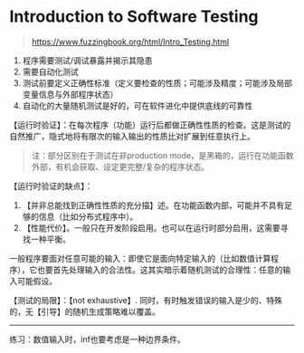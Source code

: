# Introduction to Software Testing

> https://www.fuzzingbook.org/html/Intro_Testing.html

1. 程序需要测试/调试暴露并揭示其隐患
2. 需要自动化测试
3. 测试前要定义正确性标准（定义要检查的性质；可能涉及精度；可能涉及局部变量信息与外部程序状态）
4. 自动化的大量随机测试是好的，可在软件进化中提供底线的可靠性

【运行时验证】：在每次程序（功能）运行后都做正确性性质的检查。这是测试的自然推广，隐式地将有限次的输入输出的性质比对扩展到任意执行上。

> 注：部分区别在于测试在非production mode，是黑箱的，运行在功能函数外部，有机会获取、设定更完整/复杂的程序状态。

【运行时验证的缺点】：

1. 【并非总能找到正确性性质的充分描】述。在功能函数内部，可能并不具有足够的信息（比如分布式程序中）。
2. 【性能代价】。一般只在开发阶段启用。也可以在运行时部分启用，这需要寻找一种平衡。

一般程序要面对任意可能的输入：即使它是面向特定输入的（比如数值计算程序），它也要首先处理输入的合法性。这其实暗示着随机测试的合理性：任意的输入可能假设。

【测试的局限】：【not exhaustive】. 同时，有时触发错误的输入是少的、特殊的，无【引导】的随机生成策略难以覆盖。

--- 

练习：数值输入时，inf也要考虑是一种边界条件。


